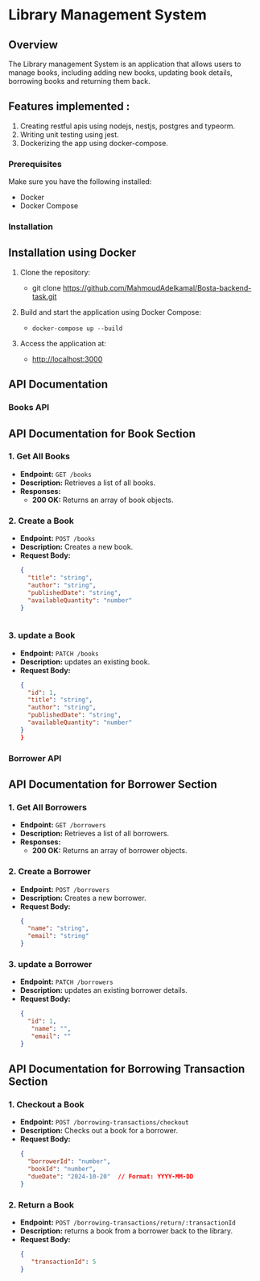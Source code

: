 # Library Management System

## Overview

The Library management System is an application that allows users to manage books, including adding new books, updating book details, borrowing books and returning them back.


## Features implemented : 
1. Creating restful apis using nodejs, nestjs, postgres and typeorm.
2. Writing unit testing using jest.
3. Dockerizing the app using docker-compose.

### Prerequisites

Make sure you have the following installed:

- Docker
- Docker Compose
### Installation

## Installation using Docker

1. Clone the repository:
   - git clone https://github.com/MahmoudAdelkamal/Bosta-backend-task.git

2. Build and start the application using Docker Compose:
   - `docker-compose up --build`

3. Access the application at:
   - [http://localhost:3000](http://localhost:3000)

## API Documentation

### Books API
## API Documentation for Book Section
### 1. Get All Books

- **Endpoint:** `GET /books`
- **Description:** Retrieves a list of all books.
- **Responses:**
  - **200 OK:** Returns an array of book objects.

### 2. Create a Book

- **Endpoint:** `POST /books`
- **Description:** Creates a new book.
- **Request Body:**
  ```json
  {
    "title": "string",
    "author": "string",
    "publishedDate": "string",
    "availableQuantity": "number"
  }



### 3. update a Book

- **Endpoint:** `PATCH /books`
- **Description:** updates an existing book.
- **Request Body:**
  ```json
  {
    "id": 1,
    "title": "string",
    "author": "string",
    "publishedDate": "string",
    "availableQuantity": "number"
  }
  }


### Borrower API
## API Documentation for Borrower Section

### 1. Get All Borrowers

- **Endpoint:** `GET /borrowers`
- **Description:** Retrieves a list of all borrowers.
- **Responses:**
  - **200 OK:** Returns an array of borrower objects.

### 2. Create a Borrower

- **Endpoint:** `POST /borrowers`
- **Description:** Creates a new borrower.
- **Request Body:**
  ```json
  {
    "name": "string",
    "email": "string"
  }
### 3. update a Borrower

- **Endpoint:** `PATCH /borrowers`
- **Description:** updates an existing borrower details.
- **Request Body:**
  ```json
  {
    "id": 1,
     "name": "",
     "email": ""
  }


## API Documentation for Borrowing Transaction Section

### 1. Checkout a Book

- **Endpoint:** `POST /borrowing-transactions/checkout`
- **Description:** Checks out a book for a borrower.
- **Request Body:**
  ```json
  {
    "borrowerId": "number",
    "bookId": "number",
    "dueDate": "2024-10-20"  // Format: YYYY-MM-DD
  }

### 2. Return a Book

- **Endpoint:** `POST /borrowing-transactions/return/:transactionId`
- **Description:** returns a book from a borrower back to the library.
- **Request Body:**
  ```json
  {
     "transactionId": 5
  }
